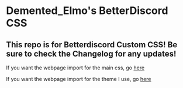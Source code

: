 # **Demented_Elmo's BetterDiscord CSS**

## This repo is for Betterdiscord Custom CSS! Be sure to check the Changelog for any updates!

If you want the webpage import for the main css, go [here](https://demented-elmo.github.io/main.css)

If you want the webpage import for the theme I use, go [here](https://demented-elmo.github.io/theme.css)
